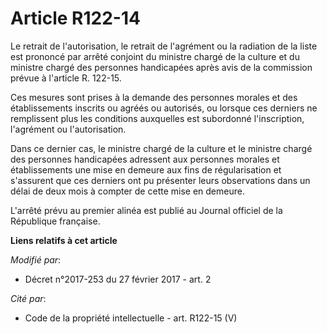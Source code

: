 # Article R122-14

Le retrait de l'autorisation, le retrait de l'agrément ou la radiation de la liste est prononcé par arrêté conjoint du
ministre chargé de la culture et du ministre chargé des personnes handicapées après avis de la commission prévue à l'article
R. 122-15. 

Ces mesures sont prises à la demande des personnes morales et des établissements inscrits ou agréés ou autorisés, ou lorsque
ces derniers ne remplissent plus les conditions auxquelles est subordonné l'inscription, l'agrément ou l'autorisation. 

Dans ce dernier cas, le ministre chargé de la culture et le ministre chargé des personnes handicapées adressent aux personnes
morales et établissements une mise en demeure aux fins de régularisation et s'assurent que ces derniers ont pu présenter
leurs observations dans un délai de deux mois à compter de cette mise en demeure. 

L'arrêté prévu au premier alinéa est publié au Journal officiel de la République française.

**Liens relatifs à cet article**

_Modifié par_:

  - Décret n°2017-253 du 27 février 2017 - art. 2

_Cité par_:

  - Code de la propriété intellectuelle - art. R122-15 (V)

